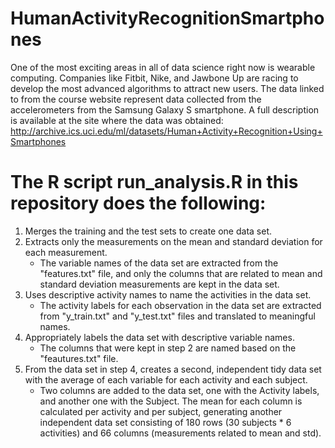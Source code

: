# HumanActivityRecognitionSmartphones
One of the most exciting areas in all of data science right now is wearable computing. Companies like Fitbit, Nike, and Jawbone Up are racing to develop the most advanced algorithms to attract new users. The data linked to from the course website represent data collected from the accelerometers from the Samsung Galaxy S smartphone. A full description is available at the site where the data was obtained:  http://archive.ics.uci.edu/ml/datasets/Human+Activity+Recognition+Using+Smartphones

# The R script run_analysis.R in this repository does the following:

1.  Merges the training and the test sets to create one data set.
2.  Extracts only the measurements on the mean and standard deviation for each measurement.
      * The variable names of the data set are extracted from the "features.txt" file, and only the columns that are related to mean and standard deviation measurements are kept in the data set. 
3.  Uses descriptive activity names to name the activities in the data set.
      * The activity labels for each observation in the data set are extracted from "y_train.txt" and "y_test.txt" files and  translated to meaningful names.
4.  Appropriately labels the data set with descriptive variable names.
      * The columns that were kept in step 2 are named based on the "feautures.txt" file.
5.  From the data set in step 4, creates a second, independent tidy data set with the average of each variable for each activity and each subject.
      * Two columns are added to the data set, one with the Activity labels, and another one with the Subject. The mean for each column is calculated per activity and per subject, generating another independent data set consisting of 180 rows (30 subjects * 6 activities) and 66 columns (measurements related to mean and std). 
